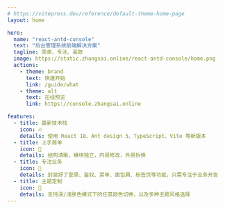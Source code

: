 ```yaml
---
# https://vitepress.dev/reference/default-theme-home-page
layout: home

hero:
  name: "react-antd-console"
  text: "后台管理系统前端解决方案"
  tagline: 简单、专注、高效
  image: https://static.zhangsai.online/react-antd-console/home.png
  actions:
    - theme: brand
      text: 快速开始
      link: /guide/what
    - theme: alt
      text: 在线预览
      link: https://console.zhangsai.online

features:
  - title: 最新技术栈
    icon: 🔥
    details: 使用 React 18、Ant design 5、TypeScript、Vite 等新版本
  - title: 上手简单
    icon: 🔧
    details: 结构清晰，模块独立，内易修改，外易拆换
  - title: 专注业务
    icon: 🎯
    details: 封装好了登录、鉴权、菜单、面包屑、标签页等功能，只需专注于业务开发
  - title: 主题定制
    icon: 🎨
    details: 支持深/浅肤色模式下的任意颜色切换，以及多种主题风格选择
---
```

